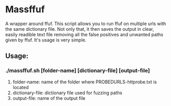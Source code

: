 # Massffuf
A wrapper around ffuf.
This script allows you to run ffuf on multiple urls with the same dictionary file.
Not only that, it then saves the output in clear, easily readible text file removing all the false positives and unwanted paths given by ffuf.
It's usage is very simple.

## Usage:

### ./massffuf.sh [folder-name] [dictionary-file] [output-file]

1. folder-name:       name of the folder where PROBEDURLS-httprobe.txt is located
2. dictionary-file:   dictionary file used for fuzzing paths
3. output-file:       name of the output file
